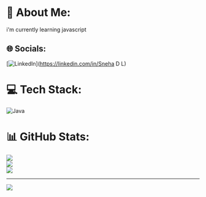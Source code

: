 # 💫 About Me:
i'm currently learning javascript


## 🌐 Socials:
[![LinkedIn](https://img.shields.io/badge/LinkedIn-%230077B5.svg?logo=linkedin&logoColor=white)](https://linkedin.com/in/Sneha D L) 

# 💻 Tech Stack:
![Java](https://img.shields.io/badge/java-%23ED8B00.svg?style=flat&logo=openjdk&logoColor=white)
# 📊 GitHub Stats:
![](https://github-readme-stats.vercel.app/api?username=Sneha-12-bit&theme=aura_dark&hide_border=false&include_all_commits=false&count_private=false)<br/>
![](https://github-readme-streak-stats.herokuapp.com/?user=Sneha-12-bit&theme=aura_dark&hide_border=false)<br/>
![](https://github-readme-stats.vercel.app/api/top-langs/?username=Sneha-12-bit&theme=aura_dark&hide_border=false&include_all_commits=false&count_private=false&layout=compact)

---
[![](https://visitcount.itsvg.in/api?id=Sneha-12-bit&icon=0&color=1)](https://visitcount.itsvg.in)

<!-- Proudly created with GPRM ( https://gprm.itsvg.in ) -->

